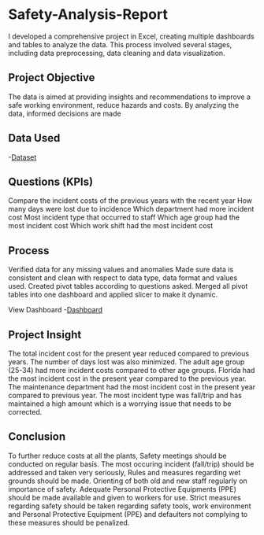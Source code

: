 # Safety-Analysis-Report
I developed a comprehensive project in Excel, creating multiple dashboards and tables to analyze the data. This process involved several stages, including data preprocessing, data cleaning and data visualization.

## Project Objective											
The data is aimed at providing insights and recommendations to improve a safe working environment, reduce hazards and costs. By analyzing the data, informed decisions are made

## Data Used
-<a href= "https://github.com/Slyomeye/Safety-Analysis-Dashboard/blob/main/Safety%20Dataset.xlsx">Dataset</a> 

## Questions (KPIs)
 Compare the incident costs of the previous years with the recent year 
 How many days were lost due to incidence
 Which department had more incident cost
 Most incident type that occurred to staff
 Which age group had the most incident cost
 Which work shift had the most incident cost

## Process
Verified data for any missing values and anomalies
Made sure data is consistent and clean with respect to data type, data format and values used.
Created pivot tables according to questions asked.
Merged all pivot tables into one dashboard and applied slicer to make it dynamic.


View Dashboard  -<a href= "https://github.com/Slyomeye/Safety-Analysis-Dashboard/blob/main/Slide1.JPG">Dashboard</a>

## Project Insight
The total incident cost for the present year reduced compared to previous years.
The number of days lost was also minimized. The adult age group (25-34) had more incident costs compared to other age groups.
Florida had the most incident cost in the present year compared to the previous year.
The maintenance department had the most incident cost in the present year compared to previous year.
The most incident type was fall/trip and has maintained a high amount which is a worrying issue that needs to be corrected.

## Conclusion
To further reduce costs at all the plants, Safety meetings should be conducted on regular basis. The most occuring incident (fall/trip) should be addressed and taken very seriously, Rules and measures regarding wet grounds should be made. Orienting of both old and new staff regularly on importance of safety. Adequate Personal Protective Equipments (PPE) should be made available and given to workers for use. Strict measures regarding safety should be taken regarding safety tools, work environment and Personal Protective Equipment (PPE) and defaulters not complying to these measures should be penalized.
